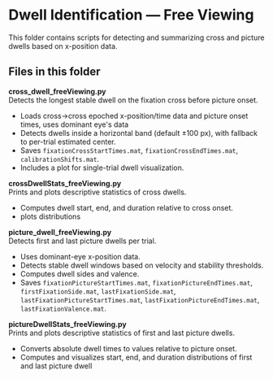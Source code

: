 # Dwell Identification — Free Viewing

This folder contains scripts for detecting and summarizing cross and picture dwells based on x-position data.

## Files in this folder

**cross_dwell_freeViewing.py**  
Detects the longest stable dwell on the fixation cross before picture onset.  
- Loads cross→cross epoched x-position/time data and picture onset times, uses dominant eye's data  
- Detects dwells inside a horizontal band (default ±100 px), with fallback to per-trial estimated center.  
- Saves `fixationCrossStartTimes.mat`, `fixationCrossEndTimes.mat`, `calibrationShifts.mat`.  
- Includes a plot for single-trial dwell visualization.  

**crossDwellStats_freeViewing.py**  
Prints and plots descriptive statistics of cross dwells.  
- Computes dwell start, end, and duration relative to cross onset.  
- plots distributions  

**picture_dwell_freeViewing.py**  
Detects first and last picture dwells per trial.  
- Uses dominant-eye x-position data.  
- Detects stable dwell windows based on velocity and stability thresholds.  
- Computes dwell sides and valence.  
- Saves `fixationPictureStartTimes.mat`, `fixationPictureEndTimes.mat`, `firstFixationSide.mat`, `lastFixationSide.mat`, `lastFixationPictureStartTimes.mat`, `lastFixationPictureEndTimes.mat`, `lastFixationValence.mat`.  

**pictureDwellStats_freeViewing.py**  
Prints and plots descriptive statistics of first and last picture dwells.  
- Converts absolute dwell times to values relative to picture onset.  
- Computes and visualizes start, end, and duration distributions of first and last picture dwell
